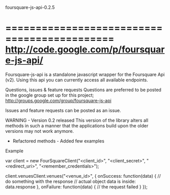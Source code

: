 foursquare-js-api-0.2.5

============================================
http://code.google.com/p/foursquare-js-api/
============================================

Foursquare-js-api is a standalone javascript wrapper for the Foursquare Api (v2). Using this api you can currently access all available endpoints.


Questions, issues & feature requests
Questions are preferred to be posted in the google group set up for this project; http://groups.google.com/group/foursquare-js-api

Issues and feature requests can be posted as an issue.

WARNING - Version 0.2 released
This version of the library alters all methods in such a manner that the applications build upon the older versions may not work anymore.

- Refactored methods - Added few examples

Example

var client = new FourSquareClient("<client_id>", "<client_secret>", "<redirect_uri>", "<remember_credentials>");

client.venuesClient.venues("<venue_id>", {
       onSuccess: function(data)
       {
            // do something with the response
            // actual object data is inside: data.response
       },
       onFailure: function(data)
       {
            // the request failed
       }
});
